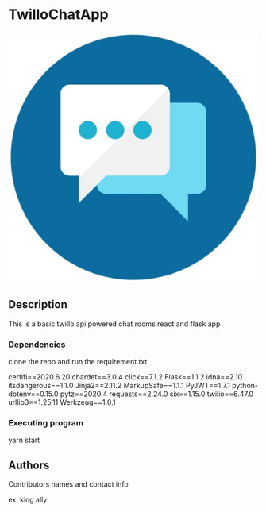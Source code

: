 # TwilloChatApp

![alt text](https://github.com/king1rule/TwilloChatApp/blob/master/src/logo.png.jpeg
)


## Description

This is a basic twillo api powered chat rooms react and flask app


### Dependencies 

clone the repo and run the requirement.txt

certifi==2020.6.20
chardet==3.0.4
click==7.1.2
Flask==1.1.2
idna==2.10
itsdangerous==1.1.0
Jinja2==2.11.2
MarkupSafe==1.1.1
PyJWT==1.7.1
python-dotenv==0.15.0
pytz==2020.4
requests==2.24.0
six==1.15.0
twilio==6.47.0
urllib3==1.25.11
Werkzeug==1.0.1


### Executing program

yarn start


## Authors

Contributors names and contact info

ex. king ally 


